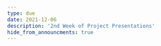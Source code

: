 ```yaml
---
type: due
date: 2021-12-06
description: '2nd Week of Project Presentations'
hide_from_announcments: true
---
```

